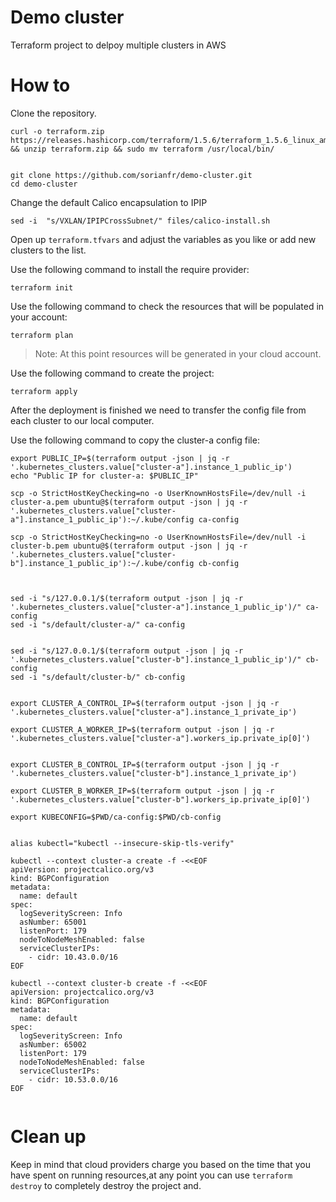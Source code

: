 # Demo cluster

Terraform project to delpoy multiple clusters in AWS

# How to

Clone the repository.
```
curl -o terraform.zip https://releases.hashicorp.com/terraform/1.5.6/terraform_1.5.6_linux_amd64.zip && unzip terraform.zip && sudo mv terraform /usr/local/bin/


git clone https://github.com/sorianfr/demo-cluster.git
cd demo-cluster
```

Change the default Calico encapsulation to IPIP

```
sed -i  "s/VXLAN/IPIPCrossSubnet/" files/calico-install.sh
```

Open up `terraform.tfvars` and adjust the variables as you like or add new clusters to the list.

Use the following command to install the require provider:
```
terraform init
```

Use the following command to check the resources that will be populated in your account:
```
terraform plan
```

> Note: At this point resources will be generated in your cloud account.

Use the following command to create the project:
```
terraform apply
```

After the deployment is finished we need to transfer the config file from each cluster to our local computer.

Use the following command to copy the cluster-a config file:

```
export PUBLIC_IP=$(terraform output -json | jq -r '.kubernetes_clusters.value["cluster-a"].instance_1_public_ip')
echo "Public IP for cluster-a: $PUBLIC_IP"

scp -o StrictHostKeyChecking=no -o UserKnownHostsFile=/dev/null -i cluster-a.pem ubuntu@$(terraform output -json | jq -r '.kubernetes_clusters.value["cluster-a"].instance_1_public_ip'):~/.kube/config ca-config

scp -o StrictHostKeyChecking=no -o UserKnownHostsFile=/dev/null -i cluster-b.pem ubuntu@$(terraform output -json | jq -r '.kubernetes_clusters.value["cluster-b"].instance_1_public_ip'):~/.kube/config cb-config



sed -i "s/127.0.0.1/$(terraform output -json | jq -r '.kubernetes_clusters.value["cluster-a"].instance_1_public_ip')/" ca-config
sed -i "s/default/cluster-a/" ca-config


sed -i "s/127.0.0.1/$(terraform output -json | jq -r '.kubernetes_clusters.value["cluster-b"].instance_1_public_ip')/" cb-config
sed -i "s/default/cluster-b/" cb-config


export CLUSTER_A_CONTROL_IP=$(terraform output -json | jq -r '.kubernetes_clusters.value["cluster-a"].instance_1_private_ip')

export CLUSTER_A_WORKER_IP=$(terraform output -json | jq -r '.kubernetes_clusters.value["cluster-a"].workers_ip.private_ip[0]')


export CLUSTER_B_CONTROL_IP=$(terraform output -json | jq -r '.kubernetes_clusters.value["cluster-b"].instance_1_private_ip')

export CLUSTER_B_WORKER_IP=$(terraform output -json | jq -r '.kubernetes_clusters.value["cluster-b"].workers_ip.private_ip[0]')

export KUBECONFIG=$PWD/ca-config:$PWD/cb-config


```

```
alias kubectl="kubectl --insecure-skip-tls-verify"
```

```
kubectl --context cluster-a create -f -<<EOF
apiVersion: projectcalico.org/v3
kind: BGPConfiguration
metadata:
  name: default
spec:
  logSeverityScreen: Info
  asNumber: 65001
  listenPort: 179
  nodeToNodeMeshEnabled: false
  serviceClusterIPs:
    - cidr: 10.43.0.0/16
EOF
```

```
kubectl --context cluster-b create -f -<<EOF
apiVersion: projectcalico.org/v3
kind: BGPConfiguration
metadata:
  name: default
spec:
  logSeverityScreen: Info
  asNumber: 65002
  listenPort: 179
  nodeToNodeMeshEnabled: false
  serviceClusterIPs:
    - cidr: 10.53.0.0/16
EOF
```

```

```

# Clean up
Keep in mind that cloud providers charge you based on the time that you have spent on running resources,at any point you can use `terraform destroy` to completely destroy the project and.


